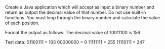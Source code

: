 
Create a Java application which will accept as input a binary number and return as output the decimal value of that number. Do not use built-in functions. You must loop through the binary number and calculate the value of each position.

Format the output as follows:
The decimal value of 10011100 is 156

Test data:
01100111 = 103
00000000 = 0
11111111 = 255
11110111 = 247


